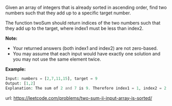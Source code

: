 Given an array of integers that is already sorted in ascending order, find two numbers such that they add up to a specific target number.

The function twoSum should return indices of the two numbers such that they add up to the target, where index1 must be less than index2.

**Note:**

* Your returned answers (both index1 and index2) are not zero-based.
* You may assume that each input would have exactly one solution and you may not use the same element twice.

**Example:**

```php
Input: numbers = [2,7,11,15], target = 9
Output: [1,2]
Explanation: The sum of 2 and 7 is 9. Therefore index1 = 1, index2 = 2.
```

url: https://leetcode.com/problems/two-sum-ii-input-array-is-sorted/